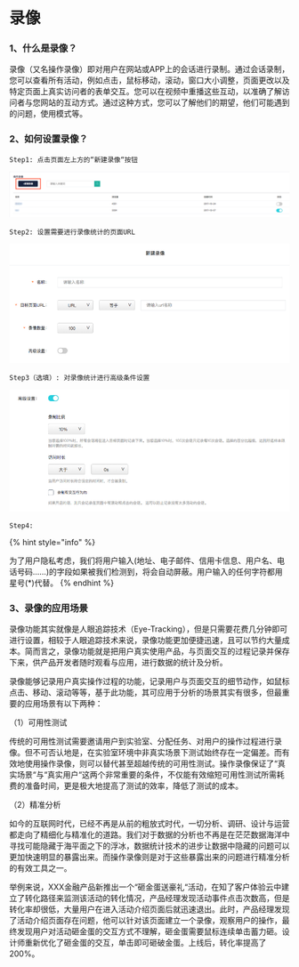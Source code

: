# 录像

### 1、什么是录像？

录像（又名操作录像）即对用户在网站或APP上的会话进行录制。通过会话录制，您可以查看所有活动，例如点击，鼠标移动，滚动，窗口大小调整，页面更改以及特定页面上真实访问者的表单交互。您可以在视频中重播这些互动，以准确了解访问者与您网站的互动方式。通过这种方式，您可以了解他们的期望，他们可能遇到的问题，使用模式等。

### 2、如何设置录像？

```text
Step1: 点击页面左上方的“新建录像“按钮
```

![&#x65B0;&#x5EFA;&#x5F55;&#x50CF;&#x9875;&#x9762;](../.gitbook/assets/ping-mu-kuai-zhao-20180813-xia-wu-8.26.23-fu-ben.png)

```text
Step2: 设置需要进行录像统计的页面URL
```

![&#x65B0;&#x5EFA;&#x5F55;&#x50CF;-&#x57FA;&#x7840;&#x8BBE;&#x7F6E;](../.gitbook/assets/ping-mu-kuai-zhao-20180813-xia-wu-8.28.37.png)

```text
Step3（选填）: 对录像统计进行高级条件设置
```

![&#x65B0;&#x5EFA;&#x5F55;&#x50CF;-&#x9AD8;&#x7EA7;&#x8BBE;&#x7F6E;](../.gitbook/assets/ping-mu-kuai-zhao-20180813-xia-wu-8.28.48.png)

```text
Step4: 
```

{% hint style="info" %}

为了用户隐私考虑，我们将用户输入\(地址、电子邮件、信用卡信息、用户名、电话号码……\)的字段如果被我们检测到，将会自动屏蔽。用户输入的任何字符都用星号\(\*\)代替。
{% endhint %}

### 3、录像的应用场景

录像功能其实就像是人眼追踪技术（Eye-Tracking），但是只需要花费几分钟即可进行设置，相较于人眼追踪技术来说，录像功能更加便捷迅速，且可以节约大量成本。简而言之，录像功能就是把用户真实使用产品，与页面交互的过程记录并保存下来，供产品开发者随时观看与应用，进行数据的统计及分析。

录像能够记录用户真实操作过程的功能，记录用户与页面交互的细节动作，如鼠标点击、移动、滚动等等，基于此功能，其可应用于分析的场景其实有很多，但最重要的应用场景有以下两种：

（1）可用性测试

传统的可用性测试需要邀请用户到实验室、分配任务、对用户的操作过程进行录像。但不可否认地是，在实验室环境中非真实场景下测试始终存在一定偏差。而有效地使用操作录像，则可以替代甚至超越传统的可用性测试。操作录像保证了“真实场景“与“真实用户“这两个非常重要的条件，不仅能有效缩短可用性测试所需耗费的准备时间，更是极大地提高了测试的效率，降低了测试的成本。

（2）精准分析

如今的互联网时代，已经不再是从前的粗放式时代，一切分析、调研、设计与运营都走向了精细化与精准化的道路。我们对于数据的分析也不再是在茫茫数据海洋中寻找可能隐藏于海平面之下的浮冰，数据统计技术的进步让数据中隐藏的问题可以更加快速明显的暴露出来。而操作录像则是对于这些暴露出来的问题进行精准分析的有效工具之一。

举例来说，XXX金融产品新推出一个“砸金蛋送豪礼“活动，在知了客户体验云中建立了转化路径来监测该活动的转化情况，产品经理发现活动事件点击次数高，但是转化率却很低，大量用户在进入活动介绍页面后就迅速退出。此时，产品经理发现了活动介绍页面存在问题，他可以针对该页面建立一个录像，观察用户的操作，最终发现用户对活动砸金蛋的交互方式不理解，砸金蛋需要鼠标连续单击蓄力砸。设计师重新优化了砸金蛋的交互，单击即可砸破金蛋。上线后，转化率提高了200%。

  


  


